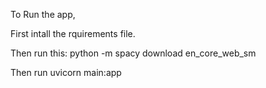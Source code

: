 To Run the app,

First intall the rquirements file.

Then run this: python -m spacy download en_core_web_sm

Then run uvicorn main:app
